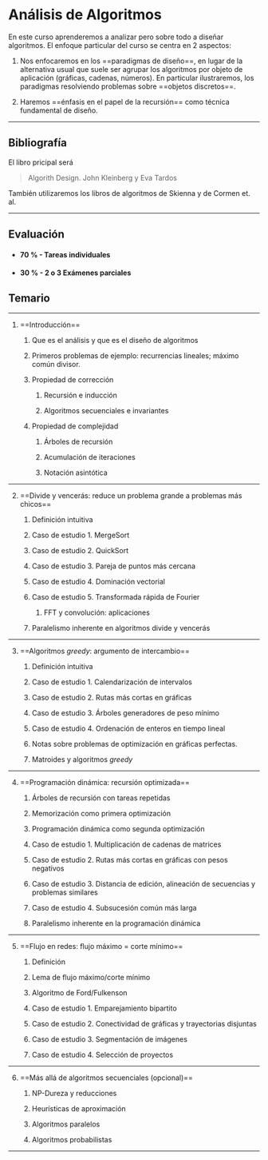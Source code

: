 # Análisis de Algoritmos

En este curso aprenderemos a analizar pero sobre todo a diseñar algoritmos. El enfoque particular del curso se centra en 2 aspectos:

1. Nos enfocaremos en los ==paradigmas de diseño==, en lugar de la alternativa usual que suele ser agrupar los algoritmos por objeto de aplicación (gráficas, cadenas, números). En particular ilustraremos, los paradigmas resolviendo problemas sobre ==objetos discretos==.

2. Haremos ==énfasis en el papel de la recursión== como técnica fundamental de diseño.
---
## Bibliografía

El libro pricipal será

> Algorith Design. John Kleinberg y Eva Tardos

También utilizaremos los libros de algoritmos de Skienna y de Cormen et. al.

---

## Evaluación

- #### 70 % - Tareas individuales
- #### 30 % - 2 o 3 Exámenes parciales

## Temario

---
1. ==Introducción==
	1. Que es el análisis y que es el diseño de algoritmos
	
	2. Primeros problemas de ejemplo: recurrencias lineales; máximo común divisor.
	
	3. Propiedad de corrección
		1. Recursión e inducción
		
		2. Algoritmos secuenciales e invariantes
	
	4. Propiedad de complejidad
		1. Árboles de recursión
		
		2. Acumulación de iteraciones
		
		3. Notación asintótica
---
2. ==Divide y vencerás: reduce un problema grande a problemas más chicos==
	1. Definición intuitiva
	
	2. Caso de estudio 1. MergeSort
	
	3. Caso de estudio 2. QuickSort
	
	4. Caso de estudio 3. Pareja de puntos más cercana
	
	5. Caso de estudio 4. Dominación vectorial
	
	6. Caso de estudio 5. Transformada rápida de Fourier
		1. FFT y convolución: aplicaciones
	
	7. Paralelismo inherente en algoritmos divide y vencerás
---
3. ==Algoritmos *greedy*: argumento de intercambio==
	1. Definición intuitiva
	
	2. Caso de estudio 1. Calendarización de intervalos
	
	3. Caso de estudio 2. Rutas más cortas en gráficas
	
	4. Caso de estudio 3. Árboles generadores de peso mínimo
	
	5. Caso de estudio 4. Ordenación de enteros en tiempo lineal
	
	6. Notas sobre problemas de optimización en gráficas perfectas.
	
	7. Matroides y algoritmos *greedy*
---
4. ==Programación dinámica: recursión optimizada==
	1. Árboles de recursión con tareas repetidas
	
	2. Memorización como primera optimización
	
	3. Programación dinámica como segunda optimización
	
	4. Caso de estudio 1. Multiplicación de cadenas de matrices
	
	5. Caso de estudio 2. Rutas más cortas en gráficas con pesos negativos
	
	6. Caso de estudio 3. Distancia de edición, alineación de secuencias y problemas similares
	
	7. Caso de estudio 4. Subsucesión común más larga
	
	8. Paralelismo inherente en la programación dinámica
---
5. ==Flujo en redes: flujo máximo = corte mínimo==
	1. Definición
	
	2. Lema de flujo máximo/corte mínimo
	
	3. Algoritmo de Ford/Fulkenson
	
	4. Caso de estudio 1. Emparejamiento bipartito
	
	5. Caso de estudio 2. Conectividad de gráficas y trayectorias disjuntas
	
	6. Caso de estudio 3. Segmentación de imágenes
	
	7. Caso de estudio 4. Selección de proyectos
---
6. ==Más allá de algoritmos secuenciales (opcional)==
	1. NP-Dureza y reducciones
	
	2. Heurísticas de aproximación
	
	3. Algoritmos paralelos
	
	4. Algoritmos probabilistas
---